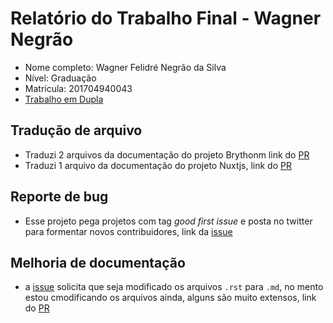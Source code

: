 # Relatório do Trabalho Final - Wagner Negrão 

* Nome completo: Wagner Felidré Negrão da Silva
* Nível: Graduação
* Matrícula: 201704940043
* [Trabalho em Dupla](https://github.com/wagnernegrao/tesl/blob/master/duplas/Dupla_RONALD_WAGNER.md)


## Tradução de arquivo
* Traduzi 2 arquivos da documentação do projeto Brythonm link do [PR](https://github.com/brython-dev/brython/pull/1152)
* Traduzi 1 arquivo da documentação do projeto Nuxtjs, link do [PR](https://github.com/nuxt/docs/pull/1474)

## Reporte de bug
* Esse projeto pega projetos com tag *good first issue* e posta no twitter para formentar novos contribuidores, link da [issue](https://github.com/arshadkazmi42/first-issues/issues/51)

## Melhoria de documentação
* a [issue](https://github.com/cookiecutter/cookiecutter/issues/1179) solicita que seja modificado os arquivos `.rst` para `.md`, no mento estou cmodificando os arquivos ainda, alguns são muito extensos, link do [PR](https://github.com/cookiecutter/cookiecutter/pull/1185)
